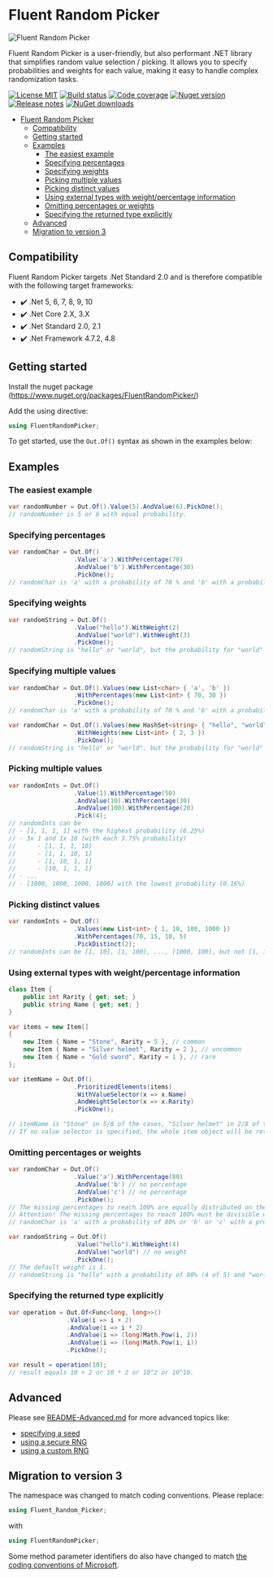 # Fluent Random Picker

![Fluent Random Picker](https://raw.githubusercontent.com/ndsvw/Fluent-Random-Picker/main/FluentRandomPicker/icon48x48.png "Fluent Random Picker")

Fluent Random Picker is a user-friendly, but also performant .NET library that simplifies random value selection / picking. It allows you to specify probabilities and weights for each value, making it easy to handle complex randomization tasks.

[![License MIT](https://img.shields.io/github/license/ndsvw/Fluent-Random-Picker)](https://github.com/ndsvw/Fluent-Random-Picker/blob/main/LICENSE)
[![Build status](https://github.com/ndsvw/Fluent-Random-Picker/actions/workflows/dotnet.yml/badge.svg)](https://github.com/ndsvw/Fluent-Random-Picker)
[![Code coverage](https://img.shields.io/codecov/c/github/ndsvw/Fluent-Random-Picker)](https://app.codecov.io/gh/ndsvw/Fluent-Random-Picker)
[![Nuget version](https://img.shields.io/nuget/v/FluentRandomPicker)](https://www.nuget.org/packages/FluentRandomPicker)
[![Release notes](https://img.shields.io/badge/release%20notes-%F0%9F%97%92-green
)](RELEASENOTES.md)
[![NuGet downloads](https://img.shields.io/nuget/dt/FluentRandomPicker.svg)](https://www.nuget.org/packages/FluentRandomPicker)

<!-- TOC -->

- [Fluent Random Picker](#fluent-random-picker)
    - [Compatibility](#compatibility)
    - [Getting started](#getting-started)
    - [Examples](#examples)
        - [The easiest example](#the-easiest-example)
        - [Specifying percentages](#specifying-percentages)
        - [Specifying weights](#specifying-weights)
        - [Picking multiple values](#picking-multiple-values)
        - [Picking distinct values](#picking-distinct-values)
        - [Using external types with weight/percentage information](#using-external-types-with-weightpercentage-information)
        - [Omitting percentages or weights](#omitting-percentages-or-weights)
        - [Specifying the returned type explicitly](#specifying-the-returned-type-explicitly)
    - [Advanced](#advanced)
    - [Migration to version 3](#migration-to-version-3)

<!-- /TOC -->

## Compatibility

Fluent Random Picker targets .Net Standard 2.0 and is therefore compatible with the following target frameworks:

- ✔️ .Net 5, 6, 7, 8, 9, 10
- ✔️ .Net Core 2.X, 3.X
- ✔️ .Net Standard 2.0, 2.1
- ✔️ .Net Framework 4.7.2, 4.8

## Getting started

Install the nuget package (https://www.nuget.org/packages/FluentRandomPicker/)

Add the using directive:
```c#
using FluentRandomPicker;
```

To get started, use the `Out.Of()` syntax as shown in the examples below:

## Examples

### The easiest example
```c#
var randomNumber = Out.Of().Value(5).AndValue(6).PickOne();
// randomNumber is 5 or 6 with equal probability.
```

### Specifying percentages
```c#
var randomChar = Out.Of()
                  .Value('a').WithPercentage(70)
                  .AndValue('b').WithPercentage(30)
                  .PickOne();
// randomChar is 'a' with a probability of 70 % and 'b' with a probability of 30 %.
```

### Specifying weights
```c#
var randomString = Out.Of()
                  .Value("hello").WithWeight(2)
                  .AndValue("world").WithWeight(3)
                  .PickOne();
// randomString is "hello" or "world", but the probability for "world" is 1.5 times as high.
```

### Specifying multiple values
```c#
var randomChar = Out.Of().Values(new List<char> { 'a', 'b' })
                  .WithPercentages(new List<int> { 70, 30 })
                  .PickOne();
// randomChar is 'a' with a probability of 70 % and 'b' with a probability of 30 %.

var randomChar = Out.Of().Values(new HashSet<string> { "hello", "world" })
                  .WithWeights(new List<int> { 2, 3 })
                  .PickOne();
// randomString is "hello" or "world", but the probability for "world" is 1.5 times as high.
```

### Picking multiple values
```c#
var randomInts = Out.Of()
                  .Value(1).WithPercentage(50)
                  .AndValue(10).WithPercentage(30)
                  .AndValue(100).WithPercentage(20)
                  .Pick(4);
// randomInts can be
// - [1, 1, 1, 1] with the highest probability (6.25%)
// - 3x 1 and 1x 10 (with each 3.75% probability)
//      - [1, 1, 1, 10]
//      - [1, 1, 10, 1]
//      - [1, 10, 1, 1]
//      - [10, 1, 1, 1]
// - ...
// - [1000, 1000, 1000, 1000] with the lowest probability (0.16%)
```

### Picking distinct values
```c#
var randomInts = Out.Of()
                  .Values(new List<int> { 1, 10, 100, 1000 })
                  .WithPercentages(70, 15, 10, 5)
                  .PickDistinct(2);
// randomInts can be [1, 10], [1, 100], ..., [1000, 100], but not [1, 1], [10, 10], ...
```

### Using external types with weight/percentage information
```c#
class Item {
    public int Rarity { get; set; }
    public string Name { get; set; }
}

var items = new Item[]
{
    new Item { Name = "Stone", Rarity = 5 }, // common
    new Item { Name = "Silver helmet", Rarity = 2 }, // uncommon
    new Item { Name = "Gold sword", Rarity = 1 }, // rare
};

var itemName = Out.Of()
                  .PrioritizedElements(items)
                  .WithValueSelector(x => x.Name)
                  .AndWeightSelector(x => x.Rarity)
                  .PickOne();

// itemName is "Stone" in 5/8 of the cases, "Silver helmet" in 2/8 of the cases and "Gold sword" in 1/8 of the cases.
// If no value selector is specified, the whole item object will be returned instead of only its name.
```

### Omitting percentages or weights
```c#
var randomChar = Out.Of()
                  .Value('a').WithPercentage(80)
                  .AndValue('b') // no percentage
                  .AndValue('c') // no percentage
                  .PickOne();
// The missing percentages to reach 100% are equally distributed on the values without specified percentages.
// Attention! The missing percentages to reach 100% must be divisible without remainder through the number of values without percentages.
// randomChar is 'a' with a probability of 80% or 'b' or 'c' with a probability of each 10%.
```

```c#
var randomString = Out.Of()
                  .Value("hello").WithWeight(4)
                  .AndValue("world") // no weight
                  .PickOne();
// The default weight is 1.
// randomString is "hello" with a probability of 80% (4 of 5) and "world" with a probability of 20% (1 of 5).
```

### Specifying the returned type explicitly
```c#
var operation = Out.Of<Func<long, long>>()
                .Value(i => i + 2)
                .AndValue(i => i * 2)
                .AndValue(i => (long)Math.Pow(i, 2))
                .AndValue(i => (long)Math.Pow(i, i))
                .PickOne();

var result = operation(10);
// result equals 10 + 2 or 10 * 2 or 10^2 or 10^10. 
```

## Advanced

[//]: # (comment: links are absolute, so that they work on nuget.org, too)

Please see [README-Advanced.md](https://github.com/ndsvw/Fluent-Random-Picker/blob/main/README-Advanced.md) for more advanced topics like:

- [specifying a seed](https://github.com/ndsvw/Fluent-Random-Picker/blob/main/README-Advanced.md#specifying-a-seed)
- [using a secure RNG](https://github.com/ndsvw/Fluent-Random-Picker/blob/main/README-Advanced.md#using-a-secure-rng)
- [using a custom RNG](https://github.com/ndsvw/Fluent-Random-Picker/blob/main/README-Advanced.md#using-a-custom-rng)

## Migration to version 3

The namespace was changed to match coding conventions.
Please replace:

```c#
using Fluent_Random_Picker;
```
with
```c#
using FluentRandomPicker;
```

Some method parameter identifiers do also have changed to match [the coding conventions of Microsoft](https://docs.microsoft.com/en-us/dotnet/csharp/fundamentals/coding-style/coding-conventions).
